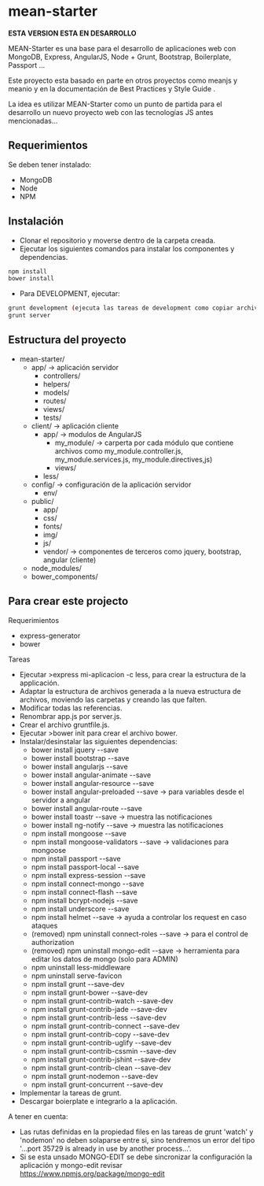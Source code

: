 mean-starter
============

**ESTA VERSION ESTA EN DESARROLLO**

MEAN-Starter es una base para el desarrollo de aplicaciones web con MongoDB, Express, AngularJS, Node + Grunt, Bootstrap, Boilerplate, Passport ...

Este proyecto esta basado en parte en otros proyectos como meanjs y meanio y en la documentación de Best Practices y Style Guide .

La idea es utilizar MEAN-Starter como un punto de partida para el desarrollo un nuevo proyecto web con las tecnologías JS antes mencionadas... 




Requerimientos
--------------

Se deben tener instalado:
- MongoDB
- Node
- NPM


Instalación
-----------

- Clonar el repositorio y moverse dentro de la carpeta creada.
- Ejecutar los siguientes comandos para instalar los componentes y dependencias. 
```sh
npm install
bower install
```
- Para DEVELOPMENT, ejecutar:
```sh 
grunt development (ejecuta las tareas de development como copiar archivos, compilar jade)
grunt server
``` 


Estructura del proyecto
-----------------------
- mean-starter/
    - app/                -> aplicación servidor
        - controllers/
        - helpers/
        - models/
        - routes/
        - views/
        - tests/
    - client/             -> aplicación cliente
        - app/            -> modulos de AngularJS
            - my_module/   -> carperta por cada módulo que contiene archivos como my_module.controller.js, my_module.services.js, my_module.directives,js)
            - views/          
        - less/
    - config/             -> configuración de la aplicación servidor
        - env/
    - public/
        - app/
        - css/        
        - fonts/
        - img/
        - js/
        - vendor/     -> componentes de terceros como jquery, bootstrap, angular (cliente)
    - node_modules/
    - bower_components/


Para crear este projecto
------------------------

Requerimientos

- express-generator
- bower

Tareas
- Ejecutar >express mi-aplicacion -c less, para crear la estructura de la applicación. 
- Adaptar la estructura de archivos generada a la nueva estructura de archivos, moviendo las carpetas y creando las que falten.
- Modificar todas las referencias. 
- Renombrar app.js por server.js.
- Crear el archivo gruntfile.js.
- Ejecutar >bower init para crear el archivo bower.
- Instalar/desinstalar las siguientes dependencias:
    - bower install jquery --save
    - bower install bootstrap --save
    - bower install angularjs --save
    - bower install angular-animate --save
    - bower install angular-resource --save
    - bower install angular-preloaded --save    -> para variables desde el servidor a angular
    - bower install angular-route --save
    - bower install toastr --save   -> muestra las notificaciones
    - bower install ng-notify --save    -> muestra las notificaciones
    - npm install mongoose --save
    - npm install mongoose-validators --save -> validaciones para mongoose
    - npm install passport --save
    - npm install passport-local --save
    - npm install express-session --save
    - npm install connect-mongo --save
    - npm install connect-flash --save
    - npm install bcrypt-nodejs --save
    - npm install underscore --save
    - npm install helmet --save     -> ayuda a controlar los request en caso ataques
    - (removed) npm uninstall connect-roles --save      -> para el control de authorization
    - (removed) npm uninstall mongo-edit --save     -> herramienta para editar los datos de mongo (solo para ADMIN)
    - npm uninstall less-middleware
    - npm uninstall serve-favicon 
    - npm install grunt --save-dev
    - npm install grunt-bower --save-dev
    - npm install grunt-contrib-watch --save-dev
    - npm install grunt-contrib-jade --save-dev
    - npm install grunt-contrib-less --save-dev
    - npm install grunt-contrib-connect --save-dev
    - npm install grunt-contrib-copy --save-dev
    - npm install grunt-contrib-uglify --save-dev
    - npm install grunt-contrib-cssmin --save-dev
    - npm install grunt-contrib-jshint --save-dev
    - npm install grunt-contrib-clean --save-dev
    - npm install grunt-nodemon --save-dev
    - npm install grunt-concurrent --save-dev    
- Implementar la tareas de grunt.
- Descargar boierplate e integrarlo a la aplicación.

A tener en cuenta:
- Las rutas definidas en la propiedad files en las tareas de grunt 'watch' y 'nodemon' no deben solaparse entre si, sino tendremos un error del tipo '...port 35729 is already in use by another process...'.
- Si se esta unsado MONGO-EDIT se debe sincronizar la configuración la aplicación y mongo-edit revisar https://www.npmjs.org/package/mongo-edit


